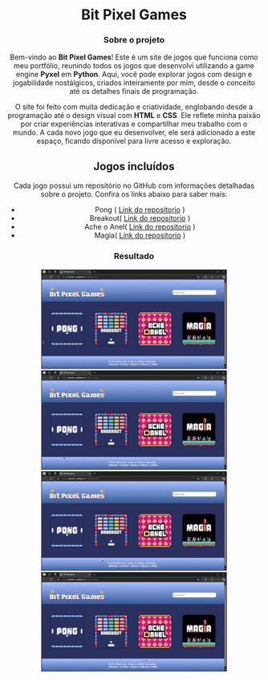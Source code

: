 <div align="center">
 
# Bit Pixel Games

### Sobre o projeto
Bem-vindo ao **Bit Pixel Games**! Este é um site de jogos que funciona como meu portfólio, reunindo todos os jogos que desenvolvi utilizando a game engine **Pyxel** em **Python**. Aqui, você pode explorar jogos com design e jogabilidade nostálgicos, criados inteiramente por mim, desde o conceito até os detalhes finais de programação.

O site foi feito com muita dedicação e criatividade, englobando desde a programação até o design visual com **HTML** e **CSS**. Ele reflete minha paixão por criar experiências interativas e compartilhar meu trabalho com o mundo. A cada novo jogo que eu desenvolver, ele será adicionado a este espaço, ficando disponível para livre acesso e exploração.

## Jogos incluídos

Cada jogo possui um repositório no GitHub com informações detalhadas sobre o projeto. Confira os links abaixo para saber mais:  
- Pong ( [Link do repositorio](https://github.com/abelarduu/pong) )  
- Breakout( [Link do repositorio](https://github.com/abelarduu/breakout) ) 
- Ache o Anel( [Link do repositorio](https://github.com/abelarduu/ache-o-anel) )
- Magia( [Link do repositorio](https://github.com/abelarduu/magia) )

### Resultado
<img src="img/Pong.gif" type="image/gif" alt="Gameplay do Pong" width=370px>
<img src="img/Breakout.gif" type="image/gif" alt="Gameplay do Breakout" width=370px>
<img src="img/Ache-O-Anel.gif" type="image/gif" alt="Gameplay do Ache O Anel" width=370px>
<img src="img/Magia.gif" type="image/gif" alt="Gameplay do Magia" width=370px>
</div>
